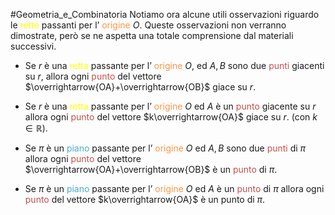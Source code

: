 #Geometria_e_Combinatoria 
Notiamo ora alcune utili osservazioni riguardo le <font color="#ffff00">rette</font> passanti per l’ <font color="#f79646">origine</font> $O$.
Queste osservazioni non verranno dimostrate, però se ne aspetta una totale comprensione dal materiali successivi.

- Se $r$ è una <font color="#ffff00">retta</font> passante per l’ <font color="#f79646">origine</font> $O$, ed $A,B$ sono due <font color="#c0504d">punti</font> giacenti su $r$, allora ogni <font color="#c0504d">punto</font> del vettore $\overrightarrow{OA}+\overrightarrow{OB}$ giace su $r$.

- Se $r$ è una <font color="#ffff00">retta</font> passante per l’ <font color="#f79646">origine</font> $O$ ed $A$ è un <font color="#c0504d">punto</font> giacente su $r$ allora ogni <font color="#c0504d">punto</font> del vettore $k\overrightarrow{OA}$ giace su $r$. (con $k\in \mathbb{R}$).

- Se $\pi$ è un <font color="#4bacc6">piano</font> passante per l’ <font color="#f79646">origine</font> $O$ ed $A,B$ sono due <font color="#c0504d">punti</font> di $\pi$ allora ogni <font color="#c0504d">punto</font> del vettore $\overrightarrow{OA}+\overrightarrow{OB}$ è un <font color="#c0504d">punto</font> di $\pi$.

- Se $\pi$ è un <font color="#4bacc6">piano</font> passante per l’ <font color="#f79646">origine</font> $O$ ed $A$ è un <font color="#c0504d">punto</font> di $\pi$ allora ogni <font color="#c0504d">punto</font> del vettore $k\overrightarrow{OA}$ è un punto di $\pi$.